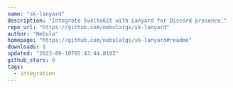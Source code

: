 ```yaml
---
name: "sk-lanyard"
description: "Integrate SvelteKit with Lanyard for Discord presence."
repo_url: "https://github.com/nebulatgs/sk-lanyard"
author: "Nebula"
homepage: "https://github.com/nebulatgs/sk-lanyard#readme"
downloads: 8
updated: "2023-09-10T05:43:44.019Z"
github_stars: 8
tags: 
  - integration
---
```

